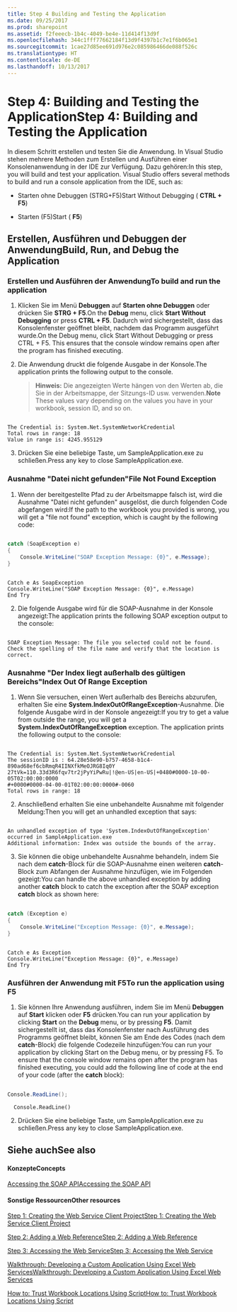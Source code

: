 ```yaml
---
title: Step 4 Building and Testing the Application
ms.date: 09/25/2017
ms.prod: sharepoint
ms.assetid: f2feeecb-1b4c-4049-be4e-11d414f13d9f
ms.openlocfilehash: 344c1fff77662184f13d9f4397b1c7e1f6b065e1
ms.sourcegitcommit: 1cae27d85ee691d976e2c085986466de088f526c
ms.translationtype: HT
ms.contentlocale: de-DE
ms.lasthandoff: 10/13/2017
---
```

# <a name="step-4-building-and-testing-the-application"></a><span data-ttu-id="c9feb-102">Step 4: Building and Testing the Application</span><span class="sxs-lookup"><span data-stu-id="c9feb-102">Step 4: Building and Testing the Application</span></span>

<span data-ttu-id="c9feb-p101">In diesem Schritt erstellen und testen Sie die Anwendung. In Visual Studio stehen mehrere Methoden zum Erstellen und Ausführen einer Konsolenanwendung in der IDE zur Verfügung. Dazu gehören:</span><span class="sxs-lookup"><span data-stu-id="c9feb-p101">In this step, you will build and test your application. Visual Studio offers several methods to build and run a console application from the IDE, such as:</span></span>
  
    
    


- <span data-ttu-id="c9feb-105">Starten ohne Debuggen (STRG+F5)</span><span class="sxs-lookup"><span data-stu-id="c9feb-105">Start Without Debugging ( **CTRL + F5**)</span></span>
    
  
- <span data-ttu-id="c9feb-106">Starten (F5)</span><span class="sxs-lookup"><span data-stu-id="c9feb-106">Start ( **F5**)</span></span>
    
  

## <a name="build-run-and-debug-the-application"></a><span data-ttu-id="c9feb-107">Erstellen, Ausführen und Debuggen der Anwendung</span><span class="sxs-lookup"><span data-stu-id="c9feb-107">Build, Run, and Debug the Application</span></span>


### <a name="to-build-and-run-the-application"></a><span data-ttu-id="c9feb-108">Erstellen und Ausführen der Anwendung</span><span class="sxs-lookup"><span data-stu-id="c9feb-108">To build and run the application</span></span>


1. <span data-ttu-id="c9feb-109">Klicken Sie im Menü **Debuggen** auf **Starten ohne Debuggen** oder drücken Sie **STRG + F5**.</span><span class="sxs-lookup"><span data-stu-id="c9feb-109">On the **Debug** menu, click **Start Without Debugging** or press **CTRL + F5**.</span></span> <span data-ttu-id="c9feb-110">Dadurch wird sichergestellt, dass das Konsolenfenster geöffnet bleibt, nachdem das Programm ausgeführt wurde.</span><span class="sxs-lookup"><span data-stu-id="c9feb-110">On the Debug menu, click Start Without Debugging or press CTRL + F5. This ensures that the console window remains open after the program has finished executing.</span></span> 
    
  
2. <span data-ttu-id="c9feb-111">Die Anwendung druckt die folgende Ausgabe in der Konsole.</span><span class="sxs-lookup"><span data-stu-id="c9feb-111">The application prints the following output to the console.</span></span>
    
    > <span data-ttu-id="c9feb-112">**Hinweis:** Die angezeigten Werte hängen von den Werten ab, die Sie in der Arbeitsmappe, der Sitzungs-ID usw. verwenden.</span><span class="sxs-lookup"><span data-stu-id="c9feb-112">**Note** These values vary depending on the values you have in your workbook, session ID, and so on.</span></span> 

```
  
The Credential is: System.Net.SystemNetworkCredential
Total rows in range: 18
Value in range is: 4245.955129
```

3. <span data-ttu-id="c9feb-113">Drücken Sie eine beliebige Taste, um SampleApplication.exe zu schließen.</span><span class="sxs-lookup"><span data-stu-id="c9feb-113">Press any key to close SampleApplication.exe.</span></span>
    
  

### <a name="file-not-found-exception"></a><span data-ttu-id="c9feb-114">Ausnahme "Datei nicht gefunden"</span><span class="sxs-lookup"><span data-stu-id="c9feb-114">File Not Found Exception</span></span>


1. <span data-ttu-id="c9feb-115">Wenn der bereitgestellte Pfad zu der Arbeitsmappe falsch ist, wird die Ausnahme "Datei nicht gefunden" ausgelöst, die durch folgenden Code abgefangen wird:</span><span class="sxs-lookup"><span data-stu-id="c9feb-115">If the path to the workbook you provided is wrong, you will get a "file not found" exception, which is caught by the following code:</span></span>
    
```cs
  
catch (SoapException e)
{
    Console.WriteLine("SOAP Exception Message: {0}", e.Message);
}
```


```VB.net
  
Catch e As SoapException
Console.WriteLine("SOAP Exception Message: {0}", e.Message)
End Try
```

2. <span data-ttu-id="c9feb-116">Die folgende Ausgabe wird für die SOAP-Ausnahme in der Konsole angezeigt:</span><span class="sxs-lookup"><span data-stu-id="c9feb-116">The application prints the following SOAP exception output to the console:</span></span>
    
```
  
SOAP Exception Message: The file you selected could not be found. Check the spelling of the file name and verify that the location is correct.

```


### <a name="index-out-of-range-exception"></a><span data-ttu-id="c9feb-117">Ausnahme "Der Index liegt außerhalb des gültigen Bereichs"</span><span class="sxs-lookup"><span data-stu-id="c9feb-117">Index Out Of Range Exception</span></span>


1. <span data-ttu-id="c9feb-p103">Wenn Sie versuchen, einen Wert außerhalb des Bereichs abzurufen, erhalten Sie eine **System.IndexOutOfRangeException**-Ausnahme. Die folgende Ausgabe wird in der Konsole angezeigt:</span><span class="sxs-lookup"><span data-stu-id="c9feb-p103">If you try to get a value from outside the range, you will get a **System.IndexOutOfRangeException** exception. The application prints the following output to the console:</span></span>
    
```
  
The Credential is: System.Net.SystemNetworkCredential
The sessionID is : 64.28e58e90-b757-4658-b1c4-890ad68ef6cbRmqR4IINXfkMeOJRG8Iq0Y
27tVk=110.33d3R6fqv7tr2jPyYiPwRu|!@en-US|en-US|+0480#0000-10-00-05T02:00:00:0000
#+0000#0000-04-00-01T02:00:00:0000#-0060
Total rows in range: 18
```

2. <span data-ttu-id="c9feb-120">Anschließend erhalten Sie eine unbehandelte Ausnahme mit folgender Meldung:</span><span class="sxs-lookup"><span data-stu-id="c9feb-120">Then you will get an unhandled exception that says:</span></span>
    
```
  
An unhandled exception of type 'System.IndexOutOfRangeException' occurred in SampleApplication.exe
Additional information: Index was outside the bounds of the array.
```

3. <span data-ttu-id="c9feb-121">Sie können die obige unbehandelte Ausnahme behandeln, indem Sie nach dem **catch**-Block für die SOAP-Ausnahme einen weiteren **catch**-Block zum Abfangen der Ausnahme hinzufügen, wie im Folgenden gezeigt:</span><span class="sxs-lookup"><span data-stu-id="c9feb-121">You can handle the above unhandled exception by adding another **catch** block to catch the exception after the SOAP exception **catch** block as shown here:</span></span>
    
```cs
  
catch (Exception e)
{
    Console.WriteLine("Exception Message: {0}", e.Message);
}
```


```VB.net
  
Catch e As Exception
Console.WriteLine("Exception Message: {0}", e.Message)
End Try
```


### <a name="to-run-the-application-using-f5"></a><span data-ttu-id="c9feb-122">Ausführen der Anwendung mit F5</span><span class="sxs-lookup"><span data-stu-id="c9feb-122">To run the application using F5</span></span>


1. <span data-ttu-id="c9feb-123">Sie können Ihre Anwendung ausführen, indem Sie im Menü **Debuggen** auf **Start** klicken oder **F5** drücken.</span><span class="sxs-lookup"><span data-stu-id="c9feb-123">You can run your application by clicking **Start** on the **Debug** menu, or by pressing **F5**.</span></span> <span data-ttu-id="c9feb-124">Damit sichergestellt ist, dass das Konsolenfenster nach Ausführung des Programms geöffnet bleibt, können Sie am Ende des Codes (nach dem **catch**-Block) die folgende Codezeile hinzufügen:</span><span class="sxs-lookup"><span data-stu-id="c9feb-124">You can run your application by clicking Start on the Debug menu, or by pressing F5. To ensure that the console window remains open after the program has finished executing, you could add the following line of code at the end of your code (after the **catch** block):</span></span>
    
```cs
  
Console.ReadLine();
```


```VB.net
  Console.ReadLine()
```

2. <span data-ttu-id="c9feb-125">Drücken Sie eine beliebige Taste, um SampleApplication.exe zu schließen.</span><span class="sxs-lookup"><span data-stu-id="c9feb-125">Press any key to close SampleApplication.exe.</span></span>
    
  

## <a name="see-also"></a><span data-ttu-id="c9feb-126">Siehe auch</span><span class="sxs-lookup"><span data-stu-id="c9feb-126">See also</span></span>


#### <a name="concepts"></a><span data-ttu-id="c9feb-127">Konzepte</span><span class="sxs-lookup"><span data-stu-id="c9feb-127">Concepts</span></span>


  
    
    
 [<span data-ttu-id="c9feb-128">Accessing the SOAP API</span><span class="sxs-lookup"><span data-stu-id="c9feb-128">Accessing the SOAP API</span></span>](accessing-the-soap-api.md)
#### <a name="other-resources"></a><span data-ttu-id="c9feb-129">Sonstige Ressourcen</span><span class="sxs-lookup"><span data-stu-id="c9feb-129">Other resources</span></span>


  
    
    
 [<span data-ttu-id="c9feb-130">Step 1: Creating the Web Service Client Project</span><span class="sxs-lookup"><span data-stu-id="c9feb-130">Step 1: Creating the Web Service Client Project</span></span>](step-1-creating-the-web-service-client-project.md)
  
    
    
 [<span data-ttu-id="c9feb-131">Step 2: Adding a Web Reference</span><span class="sxs-lookup"><span data-stu-id="c9feb-131">Step 2: Adding a Web Reference</span></span>](step-2-adding-a-web-reference.md)
  
    
    
 [<span data-ttu-id="c9feb-132">Step 3: Accessing the Web Service</span><span class="sxs-lookup"><span data-stu-id="c9feb-132">Step 3: Accessing the Web Service</span></span>](step-3-accessing-the-web-service.md)
  
    
    
 [<span data-ttu-id="c9feb-133">Walkthrough: Developing a Custom Application Using Excel Web Services</span><span class="sxs-lookup"><span data-stu-id="c9feb-133">Walkthrough: Developing a Custom Application Using Excel Web Services</span></span>](walkthrough-developing-a-custom-application-using-excel-web-services.md)
  
    
    
 [<span data-ttu-id="c9feb-134">How to: Trust Workbook Locations Using Script</span><span class="sxs-lookup"><span data-stu-id="c9feb-134">How to: Trust Workbook Locations Using Script</span></span>](http://msdn.microsoft.com/library/79ab6ced-7a0c-4275-b852-bb246fc6be57%28Office.15%29.aspx)
